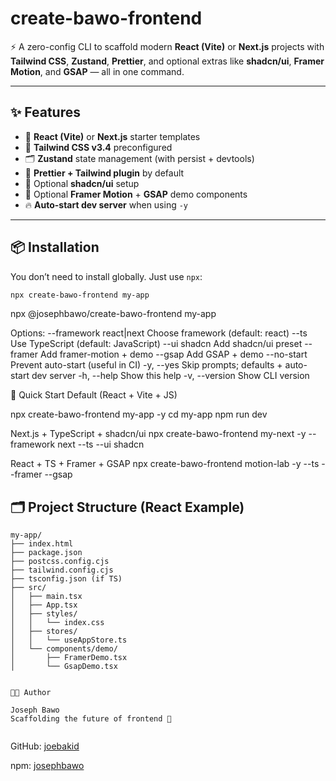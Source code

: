 # create-bawo-frontend

⚡ A zero-config CLI to scaffold modern **React (Vite)** or **Next.js** projects with **Tailwind CSS**, **Zustand**, **Prettier**, and optional extras like **shadcn/ui**, **Framer Motion**, and **GSAP** — all in one command.

---

## ✨ Features

- 🚀 **React (Vite)** or **Next.js** starter templates
- 🎨 **Tailwind CSS v3.4** preconfigured
- 🗂 **Zustand** state management (with persist + devtools)
- 💅 **Prettier + Tailwind plugin** by default
- 🧩 Optional **shadcn/ui** setup
- 🎥 Optional **Framer Motion** + **GSAP** demo components
- 🔥 **Auto-start dev server** when using `-y`

---

## 📦 Installation

You don’t need to install globally. Just use `npx`:

```bash
npx create-bawo-frontend my-app
```

npx @josephbawo/create-bawo-frontend my-app

Options:
--framework react|next Choose framework (default: react)
--ts Use TypeScript (default: JavaScript)
--ui shadcn Add shadcn/ui preset
--framer Add framer-motion + demo
--gsap Add GSAP + demo
--no-start Prevent auto-start (useful in CI)
-y, --yes Skip prompts; defaults + auto-start dev server
-h, --help Show this help
-v, --version Show CLI version

🚀 Quick Start
Default (React + Vite + JS)

npx create-bawo-frontend my-app -y
cd my-app
npm run dev

Next.js + TypeScript + shadcn/ui
npx create-bawo-frontend my-next -y --framework next --ts --ui shadcn

React + TS + Framer + GSAP
npx create-bawo-frontend motion-lab -y --ts --framer --gsap

## 🗂 Project Structure (React Example)

```text
my-app/
├── index.html
├── package.json
├── postcss.config.cjs
├── tailwind.config.cjs
├── tsconfig.json (if TS)
├── src/
│   ├── main.tsx
│   ├── App.tsx
│   ├── styles/
│   │   └── index.css
│   ├── stores/
│   │   └── useAppStore.ts
│   └── components/demo/
│       ├── FramerDemo.tsx
│       └── GsapDemo.tsx


🧑‍💻 Author

Joseph Bawo
Scaffolding the future of frontend 🚀


```

GitHub: [joebakid](https://github.com/Joebakid/create-bawo-frontend)

npm: [josephbawo](https://www.npmjs.com/~josephbawo)
